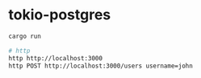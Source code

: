 # tokio-postgres

```sh
cargo run

# http
http http://localhost:3000
http POST http://localhost:3000/users username=john
```